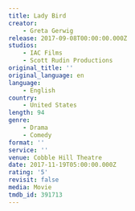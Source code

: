 ```yaml
---
title: Lady Bird
creator:
    - Greta Gerwig
release: 2017-09-08T00:00:00.000Z
studios:
    - IAC Films
    - Scott Rudin Productions
original_title: ''
original_language: en
language:
    - English
country:
    - United States
length: 94
genre:
    - Drama
    - Comedy
format: ''
service: ''
venue: Cobble Hill Theatre
date: 2017-11-19T05:00:00.000Z
rating: '5'
revisit: false
media: Movie
tmdb_id: 391713
---
```



